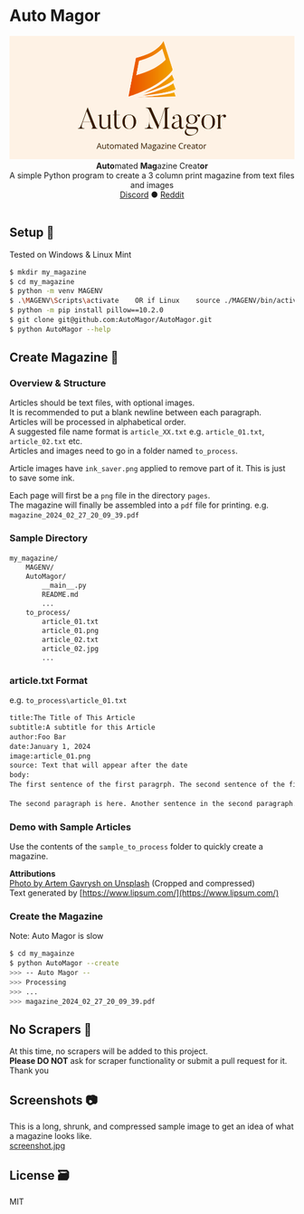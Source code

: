 # Auto Magor
<div align="center">
<img src="./cover.png" alt="Auto Magor Logo">
<strong>Auto</strong>mated <strong>Mag</strong>azine Creat<strong>or</strong><br/>
A simple Python program to create a 3 column print magazine from text files and images<br/>
<a href="https://discord.gg/dt9s4DJ3">Discord</a> ● <a href="https://www.reddit.com/r/AutoMagor/">Reddit</a>

</div>
<br/>

## Setup 💽

Tested on Windows & Linux Mint

```bash
$ mkdir my_magazine
$ cd my_magazine
$ python -m venv MAGENV
$ .\MAGENV\Scripts\activate    OR if Linux    source ./MAGENV/bin/activate
$ python -m pip install pillow==10.2.0
$ git clone git@github.com:AutoMagor/AutoMagor.git
$ python AutoMagor --help
```

## Create Magazine 📖

### Overview & Structure

Articles should be text files, with optional images.  
It is recommended to put a blank newline between each paragraph.  
Articles will be processed in alphabetical order.  
A suggested file name format is `article_XX.txt` e.g. `article_01.txt`, `article_02.txt` etc.  
Articles and images need to go in a folder named `to_process`.

Article images have `ink_saver.png` applied to remove part of it. This is just to save some ink.

Each page will first be a `png` file in the directory `pages`.  
The magazine will finally be assembled into a `pdf` file for printing. e.g. `magazine_2024_02_27_20_09_39.pdf`

### Sample Directory

```
my_magazine/
    MAGENV/
    AutoMagor/
        __main__.py
        README.md
        ...
    to_process/
        article_01.txt
        article_01.png
        article_02.txt
        article_02.jpg
        ...
```

### article.txt Format

e.g. `to_process\article_01.txt`
```txt
title:The Title of This Article
subtitle:A subtitle for this Article
author:Foo Bar
date:January 1, 2024
image:article_01.png
source: Text that will appear after the date
body:
The first sentence of the first paragrph. The second sentence of the first paragraph.

The second paragraph is here. Another sentence in the second paragraph.
```

### Demo with Sample Articles

Use the contents of the `sample_to_process` folder to quickly create a magazine.

**Attributions**  
[Photo by Artem Gavrysh on Unsplash](https://unsplash.com/photos/black-trike-parked-near-soter-F6-U5fGAOik?utm_content=creditShareLink&utm_medium=referral&utm_source=unsplash) (Cropped and compressed)  
Text generated by [https://www.lipsum.com/](https://www.lipsum.com/)

### Create the Magazine

Note: Auto Magor is slow
```bash
$ cd my_magainze
$ python AutoMagor --create
>>> -- Auto Magor --
>>> Processing
>>> ...
>>> magazine_2024_02_27_20_09_39.pdf
```

## No Scrapers 🛑

At this time, no scrapers will be added to this project.  
**Please DO NOT** ask for scraper functionality or submit a pull request for it.  
Thank you

## Screenshots 📷

This is a long, shrunk, and compressed sample image to get an idea of what a magazine looks like.  
[screenshot.jpg](./screenshot.jpg)

## License 🗃️

MIT
